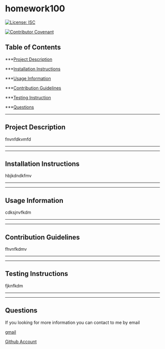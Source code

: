 

 # homework100

[![License: ISC](https://img.shields.io/badge/License-ISC-blue.svg)](https://opensource.org/licenses/ISC)

[![Contributor Covenant](https://img.shields.io/badge/Contributor%20Covenant-v2.0%20adopted-ff69b4.svg)](https://www.contributor-covenant.org/version/2/0/code_of_conduct/)


## Table of Contents 

***[Project Description](#project-description)

***[Installation Instructions](#installation-instructions)

***[Usage Information](#usage-information)

***[Contribution Guidelines](#contribution-guidelines)

***[Testing Instruction](#testing-instructions)

***[Questions](#questions)


_______________________

## Project Description 

fnvnfdkvmfd
_______________________


_____________________________

## Installation Instructions 

hbjkdndkfmv
_______________________


____________________

## Usage Information 

cdksjnvfkdm
_______________________


__________________________

## Contribution Guidelines 

fhvnfkdmv
_______________________


_______________________

## Testing Instructions 

fjknfkdm
_______________________


______________

## Questions 

If you looking for more information you can contact to me by email  

[gmail ](https://mail.google.com/behnoosh.mahmoodi@gmail.com)

[Github Account](https://www.Github.com/behnoosh93)
